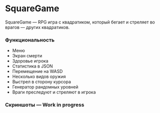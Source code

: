 # SquareGame

SquareGame — RPG игра с квадратиком, который бегает и стреляет во врагов — других квадратиков.

### Функциональность

* Меню
* Экран смерти
* Здоровье игрока
* Статистика в JSON
* Перемещение на WASD
* Несколько видов оружия
* Выстрел в сторону курсора
* Генератор рандомных уровней
* Враги преследуют и стреляют в игрока

### Скриншоты — Work in progress

